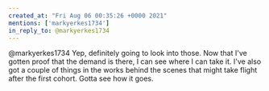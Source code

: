 ```yaml
---
created_at: "Fri Aug 06 00:35:26 +0000 2021"
mentions: ['markyerkes1734']
in_reply_to: @markyerkes1734
---
```


@markyerkes1734 Yep, definitely going to look into those. Now that I've gotten proof that the demand is there, I can see where I can take it. I've also got a couple of things in the works behind the scenes that might take flight after the first cohort. Gotta see how it goes.